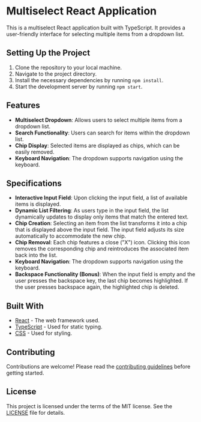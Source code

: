 # Multiselect React Application

This is a multiselect React application built with TypeScript. It provides a user-friendly interface for selecting multiple items from a dropdown list.

## Setting Up the Project

1. Clone the repository to your local machine.
2. Navigate to the project directory.
3. Install the necessary dependencies by running `npm install`.
4. Start the development server by running `npm start`.

## Features

- **Multiselect Dropdown**: Allows users to select multiple items from a dropdown list.
- **Search Functionality**: Users can search for items within the dropdown list.
- **Chip Display**: Selected items are displayed as chips, which can be easily removed.
- **Keyboard Navigation**: The dropdown supports navigation using the keyboard.

## Specifications

- **Interactive Input Field**: Upon clicking the input field, a list of available items is displayed.
- **Dynamic List Filtering**: As users type in the input field, the list dynamically updates to display only items that match the entered text.
- **Chip Creation**: Selecting an item from the list transforms it into a chip that is displayed above the input field. The input field adjusts its size automatically to accommodate the new chip.
- **Chip Removal**: Each chip features a close ("X") icon. Clicking this icon removes the corresponding chip and reintroduces the associated item back into the list.
- **Keyboard Navigation**: The dropdown supports navigation using the keyboard.
- **Backspace Functionality (Bonus)**: When the input field is empty and the user presses the backspace key, the last chip becomes highlighted. If the user presses backspace again, the highlighted chip is deleted.

## Built With

- [React](https://reactjs.org/) - The web framework used.
- [TypeScript](https://www.typescriptlang.org/) - Used for static typing.
- [CSS](https://developer.mozilla.org/en-US/docs/Web/CSS) - Used for styling.

## Contributing

Contributions are welcome! Please read the [contributing guidelines](CONTRIBUTING.md) before getting started.

## License

This project is licensed under the terms of the MIT license. See the [LICENSE](LICENSE.md) file for details.